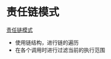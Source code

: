 # 责任链模式

[责任链模式 ](https://www.runoob.com/design-pattern/chain-of-responsibility-pattern.html)

- 使用链结构，进行链的遍历
- 在各个调用时进行过滤当前的执行范围
